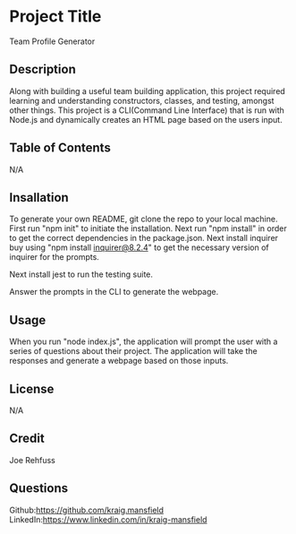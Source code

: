 # Project Title
Team Profile Generator

## Description
Along with building a useful team building application, this project required learning and understanding constructors, classes, and testing, amongst other things. This project is a CLI(Command Line Interface) that is run with Node.js and dynamically creates an HTML page based on the users input.

## Table of Contents
N/A

## Insallation
To generate your own README, git clone the repo to your local machine. First run "npm init" to initiate the installation. Next run "npm install" in order to get the correct dependencies in the package.json. Next install inquirer buy using "npm install inquirer@8.2.4" to get the necessary version of inquirer for the prompts.

Next install jest to run the testing suite.

Answer the prompts in the CLI to generate the webpage.

## Usage
When you run "node index.js", the application will prompt the user with a series of questions about their project. The application will take the responses and generate a webpage based on those inputs.

## License
N/A

## Credit
Joe Rehfuss

## Questions
Github:https://github.com/kraig.mansfield LinkedIn:https://www.linkedin.com/in/kraig-mansfield

